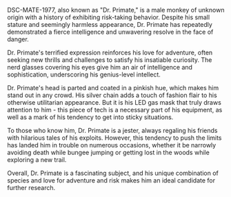 DSC-MATE-1977, also known as "Dr. Primate," is a male monkey of unknown origin with a history of exhibiting risk-taking behavior. Despite his small stature and seemingly harmless appearance, Dr. Primate has repeatedly demonstrated a fierce intelligence and unwavering resolve in the face of danger. 

Dr. Primate's terrified expression reinforces his love for adventure, often seeking new thrills and challenges to satisfy his insatiable curiosity. The nerd glasses covering his eyes give him an air of intelligence and sophistication, underscoring his genius-level intellect. 

Dr. Primate's head is parted and coated in a pinkish hue, which makes him stand out in any crowd. His silver chain adds a touch of fashion flair to his otherwise utilitarian appearance. But it is his LED gas mask that truly draws attention to him - this piece of tech is a necessary part of his equipment, as well as a mark of his tendency to get into sticky situations. 

To those who know him, Dr. Primate is a jester, always regaling his friends with hilarious tales of his exploits. However, this tendency to push the limits has landed him in trouble on numerous occasions, whether it be narrowly avoiding death while bungee jumping or getting lost in the woods while exploring a new trail. 

Overall, Dr. Primate is a fascinating subject, and his unique combination of species and love for adventure and risk makes him an ideal candidate for further research.